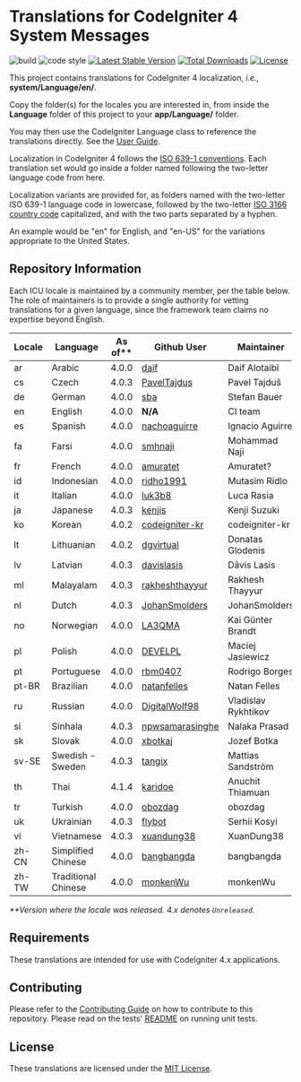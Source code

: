 # Translations for CodeIgniter 4 System Messages

![build](https://github.com/codeigniter4/translations/workflows/build/badge.svg?branch=develop)
![code style](https://github.com/codeigniter4/translations/workflows/code%20style/badge.svg?branch=develop)
[![Latest Stable Version](https://poser.pugx.org/codeigniter4/translations/v)](//packagist.org/packages/codeigniter4/translations)
[![Total Downloads](https://poser.pugx.org/codeigniter4/translations/downloads)](//packagist.org/packages/codeigniter4/translations)
[![License](https://poser.pugx.org/codeigniter4/translations/license)](//packagist.org/packages/codeigniter4/translations)

This project contains translations for CodeIgniter 4 localization, *i.e.,* **system/Language/en/**.

Copy the folder(s) for the locales you are interested in, from inside the **Language** folder of
this project to your **app/Language/** folder.

You may then use the CodeIgniter Language class to reference the translations
directly. See the [User Guide](https://codeigniter4.github.io/CodeIgniter4/outgoing/localization.html).

Localization in CodeIgniter 4 follows the
[ISO 639-1 conventions](https://en.wikipedia.org/wiki/List_of_ISO_639-1_codes). Each translation set
would go inside a folder named following the two-letter language code from here.

Localization variants are provided for, as folders named with the two-letter ISO 639-1 language code in
lowercase, followed by the two-letter [ISO 3166 country code](https://en.wikipedia.org/wiki/ISO_3166-1)
capitalized, and with the two parts separated by a hyphen.

An example would be "en" for English, and "en-US" for the variations appropriate to the United States.

## Repository Information

Each ICU locale is maintained by a community member, per the table below. The role of maintainers is to
provide a single authority for vetting translations for a given language, since the framework team
claims no expertise beyond English.

| Locale | Language             | As of** | Github User          | Maintainer
| ------ | -------------------- | ------- | -------------------- | --------------------
| ar     | Arabic               | 4.0.0   | [daif][ar]           | Daif Alotaibi
| cs     | Czech                | 4.0.3   | [PavelTajdus][cs]    | Pavel Tajduš
| de     | German               | 4.0.0   | [sba][de]            | Stefan Bauer
| en     | English              | 4.0.0   | **N/A**              | CI team
| es     | Spanish              | 4.0.0   | [nachoaguirre][es]   | Ignacio Aguirre
| fa     | Farsi                | 4.0.0   | [smhnaji][fa]        | Mohammad Naji
| fr     | French               | 4.0.0   | [amuratet][fr]       | Amuratet?
| id     | Indonesian           | 4.0.0   | [ridho1991][id]      | Mutasim Ridlo
| it     | Italian              | 4.0.0   | [luk3b8][it]         | Luca Rasia
| ja     | Japanese             | 4.0.3   | [kenjis][ja]         | Kenji Suzuki
| ko     | Korean               | 4.0.2   | [codeigniter-kr][kr] | codeigniter-kr
| lt     | Lithuanian           | 4.0.2   | [dgvirtual][lt]      | Donatas Glodenis
| lv     | Latvian              | 4.0.3   | [davislasis][lv]     | Dāvis Lasis
| ml     | Malayalam            | 4.0.3   | [rakheshthayyur][ml] | Rakhesh Thayyur
| nl     | Dutch                | 4.0.3   | [JohanSmolders][nl]  | JohanSmolders
| no     | Norwegian            | 4.0.0   | [LA3QMA][no]         | Kai Günter Brandt
| pl     | Polish               | 4.0.0   | [DEVELPL][pl]        | Maciej Jasiewicz
| pt     | Portuguese           | 4.0.0   | [rbm0407][pt]        | Rodrigo Borges
| pt-BR  | Brazilian            | 4.0.0   | [natanfelles][pt-BR] | Natan Felles
| ru     | Russian              | 4.0.0   | [DigitalWolf98][ru]  | Vladislav Rykhtikov
| si     | Sinhala              | 4.0.3   | [npwsamarasinghe][si]| Nalaka Prasad
| sk     | Slovak               | 4.0.0   | [xbotkaj][sk]        | Jozef Botka
| sv-SE  | Swedish - Sweden     | 4.0.3   | [tangix][sv-SE]      | Mattias Sandström
| th     | Thai                 | 4.1.4   | [karidoe][th]        | Anuchit Thiamuan
| tr     | Turkish              | 4.0.0   | [obozdag][tr]        | obozdag
| uk     | Ukrainian            | 4.0.3   | [flybot][uk]         | Serhii Kosyi
| vi     | Vietnamese           | 4.0.3   | [xuandung38][vi]     | XuanDung38
| zh-CN  | Simplified Chinese   | 4.0.0   | [bangbangda][zh-CN]  | bangbangda
| zh-TW  | Traditional Chinese  | 4.0.0   | [monkenWu][zh-TW]    | monkenWu

_**Version where the locale was released. 4.x denotes `Unreleased`._

[ar]: https://github.com/daif
[cs]: https://github.com/PavelTajdus
[de]: https://github.com/sba
[es]: https://github.com/nachoaguirre
[fa]: https://github.com/smhnaji
[fr]: https://github.com/amuratet
[id]: https://github.com/ridho1991
[it]: https://github.com/luk3b8
[ja]: https://github.com/kenjis
[kr]: https://github.com/codeigniter-kr
[lt]: https://github.com/dgvirtual
[lv]: https://github.com/davislasis
[ml]: https://github.com/rakheshthayyur
[nl]: https://github.com/JohanSmolders
[no]: https://github.com/LA3QMA
[pl]: https://github.com/DEVELPL
[pt]: https://github.com/rbm0407
[pt-BR]: https://github.com/natanfelles
[ru]: https://github.com/DigitalWolf98
[si]: https://github.com/npwsamarasinghe
[sk]: https://github.com/xbotkaj
[sv-SE]: https://github.com/tangix
[th]: https://github.com/karidoe
[tr]: https://github.com/obozdag
[uk]: https://github.com/flybot
[vi]: https://github.com/xuandung38
[zh-CN]: https://github.com/bangbangda
[zh-TW]: https://github.com/monkenWu

## Requirements

These translations are intended for use with CodeIgniter 4.x applications.

## Contributing

Please refer to the [Contributing Guide](CONTRIBUTING.md) on how to contribute to this repository. Please
read on the tests' [README](tests/README.md) on running unit tests.

## License

These translations are licensed under the [MIT License](LICENSE).
